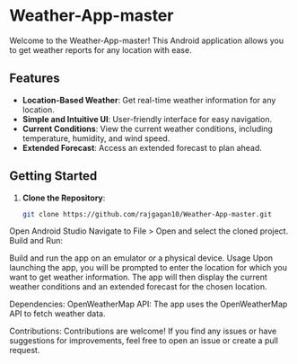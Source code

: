 # Weather-App-master


Welcome to the Weather-App-master! This Android application allows you to get weather reports for any location with ease.

## Features

- **Location-Based Weather**: Get real-time weather information for any location.
- **Simple and Intuitive UI**: User-friendly interface for easy navigation.
- **Current Conditions**: View the current weather conditions, including temperature, humidity, and wind speed.
- **Extended Forecast**: Access an extended forecast to plan ahead.

## Getting Started

1. **Clone the Repository**: 
   ```bash
   git clone https://github.com/rajgagan10/Weather-App-master.git

Open Android Studio
Navigate to File > Open and select the cloned project.
Build and Run:

Build and run the app on an emulator or a physical device.
Usage
Upon launching the app, you will be prompted to enter the location for which you want to get weather information.
The app will then display the current weather conditions and an extended forecast for the chosen location.

Dependencies:
OpenWeatherMap API: The app uses the OpenWeatherMap API to fetch weather data.

Contributions:
Contributions are welcome! If you find any issues or have suggestions for improvements, feel free to open an issue or create a pull request.
